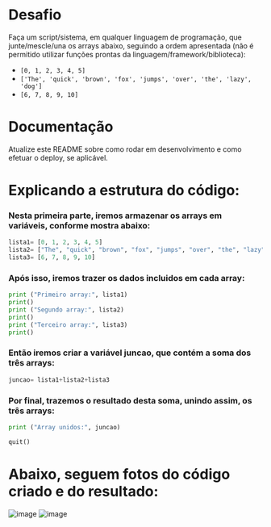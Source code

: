 # Desafio

Faça um script/sistema, em qualquer linguagem de programação, que junte/mescle/una os arrays abaixo, seguindo a ordem apresentada (não é permitido utilizar funções prontas da linguagem/framework/biblioteca):

 - `[0, 1, 2, 3, 4, 5]`
 - `['The', 'quick', 'brown', 'fox', 'jumps', 'over', 'the', 'lazy', 'dog']`
 - `[6, 7, 8, 9, 10]`

# Documentação

Atualize este README sobre como rodar em desenvolvimento e como efetuar o deploy, se aplicável.

# Explicando a estrutura do código:
### Nesta primeira parte, iremos armazenar os arrays em variáveis, conforme mostra abaixo:
```python
lista1= [0, 1, 2, 3, 4, 5]
lista2= ["The", "quick", "brown", "fox", "jumps", "over", "the", "lazy", "dog"]
lista3= [6, 7, 8, 9, 10]
```
### Após isso, iremos trazer os dados incluidos em cada array:
```python
print ("Primeiro array:", lista1)
print()
print ("Segundo array:", lista2)
print()
print ("Terceiro array:", lista3)
print()
```
### Então iremos criar a variável juncao, que contém a soma dos três arrays:
```python
juncao= lista1+lista2+lista3
```
### Por final, trazemos o resultado desta soma, unindo assim, os três arrays:
```python
print ("Array unidos:", juncao)

quit()
```

# Abaixo, seguem fotos do código criado e do resultado:
![image](https://user-images.githubusercontent.com/83428347/116751986-3100cc80-a9db-11eb-8e41-709352b54af5.png)
![image](https://user-images.githubusercontent.com/83428347/116752027-45dd6000-a9db-11eb-885d-31a170bf26af.png)



